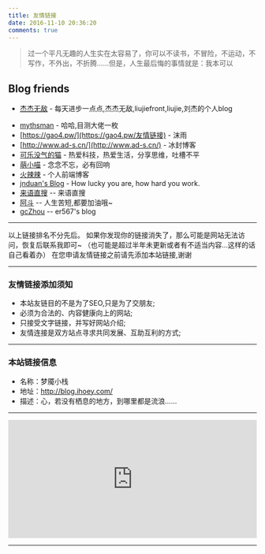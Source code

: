 ```yaml
---
title: 友情链接
date: 2016-11-10 20:36:20
comments: true
---
```


<blockquote class="blockquote-center">过一个平凡无趣的人生实在太容易了，你可以不读书，不冒险，不运动，不写作，不外出，不折腾……但是，人生最后悔的事情就是：我本可以</blockquote>


## Blog friends

- [杰杰无敌](https://blog.liujiefront.com "杰杰无敌")  -  每天进步一点点,杰杰无敌,liujiefront,liujie,刘杰的个人blog
<!-- - [梦魇|专注于分享](http://www.dode.top/links.html "梦魇|专注于分享™")  -  一个帮助过我的好朋友，技术很不错 -->
<!-- - [一叶知秋](http://www.webmars.xyz/)  -  森林里出现了两条路，而我选择了人迹罕至的一条，从此决定了一切际遇的不同！ -->
<!-- - [等待!!!](http://www.ccyyao.top/links/)  -  爱运动、爱交友、爱旅行、喜欢接触新鲜事物、迎接新的挑战，更爱游离于错综复杂的编码与逻辑中! -->
<!-- - [心雨](http://www.mcling.xyz/links/)  -  天再高又怎样, 踮起脚尖就更接近阳光! -->
<!-- - [neoFelhz](https://blog.neofelhz.ga)  -  拾穗者的故事 -->
- [mythsman](https://blog.mythsman.com)  -  哈哈,目测大佬一枚
- [https://gao4.pw/](https://gao4.pw/友情链接)  -  沫雨
- [http://www.ad-s.cn/](http://www.ad-s.cn/)  -  冰封博客
- [可乐没气的猫](https://www.isthnew.com/links/)  -  热爱科技，热爱生活，分享思维，吐槽不平
- [萌小喵](http://blog.awumiao.cn/)  -  念念不忘，必有回响
- [火辣辣](http://huolalaweb.com/)  - 个人前端博客
- [jnduan's Blog](https://jnan.org/)  -  How lucky you are, how hard you work.
- [来语直搜](http://www.zhisou.cc/)  --  来语直搜
- [阿斗](http://www.lijinghua.club/)  --  人生苦短,都要加油哦~
- [gcZhou](https://oohyo.github.io/)  --  er567's blog

***

以上链接排名不分先后。
如果你发现你的链接消失了，那么可能是网站无法访问，恢复后联系我即可~
（也可能是超过半年未更新或者有不适当内容...这样的话自己看着办）
在您申请友情链接之前请先添加本站链接,谢谢

***

### 友情链接添加须知

- 本站友链目的不是为了SEO,只是为了交朋友;
- 必须为合法的、内容健康向上的网站;
- 只接受文字链接，并写好网站介绍;
- 友情连接是双方站点寻求共同发展、互助互利的方式;

***

### 本站链接信息

- 名称：梦魇小栈
- 地址：http://blog.ihoey.com/
- 描述：心，若没有栖息的地方，到哪里都是流浪......

***

<iframe src="https://sponsor.ihoey.com/" style="overflow-x:hidden;overflow-y:hidden; border:0xp none #fff; min-height:240px; width:100%;"  frameborder="0" scrolling="no"></iframe>

***
